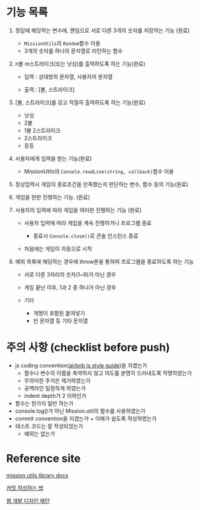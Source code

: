 # 기능 목록

1. 정답에 해당하는 변수에, 랜덤으로 서로 다른 3개의 숫자를 저장하는 기능 (완료)
   - `MissionUtils`의 `Random`함수 이용
   - 3개의 숫자를 하나의 문자열로 리턴하는 함수

2. n볼 m스트라이크(또는 낫싱)를 출력하도록 하는 기능(완료)

   - 입력 : 상대방의 문자열, 사용자의 문자열

   - 출력 : [볼, 스트라이크]

3. [볼, 스트라이크]를 갖고 적절히 출력하도록 하는 기능(완료)

   - 낫싱
   - 2볼
   - 1볼 2스트라이크
   - 2스트라이크
   - 등등

4. 사용자에게 입력을 받는 기능(완료)

   - MissionUtils의 `Console.readLine(string, callback)`함수 이용

5. 정상입력시 게임이 종료조건을 만족했는지 판단하는 변수, 함수 등의 기능(완료)

6. 게임을 한판 진행하는 기능. (완료)

7. 사용자의 입력에 따라 게임을 여러판 진행하는 기능 (완료)

   - 사용자 입력에 따라 게임을 계속 진행하거나 프로그램 종료
     - 종료시 `Console.close()`로 콘솔 인스턴스 종료

   - 처음에는 게임이 자동으로 시작

8. 예외 목록에 해당하는 경우에 throw문을 통하여 프로그램을 종료하도록 하는 기능

   - 서로 다른 3자리의 숫자(1~9)가 아닌 경우

   - 게임 끝난 이후, 1과 2 중 하나가 아닌 경우

   - 기타
     - 개행이 포함된 붙여넣기
     - 빈 문자열 등 기타 문자열

   



# 주의 사항 (checklist before push)

- js coding convention([airbnb js style guide](https://github.com/ParkSB/javascript-style-guide))을 지켰는가
  - 함수나 변수의 이름을 축약하지 않고 의도를 분명히 드러내도록 작명하였는가
  - 무의미한 주석은 제거하였는가
  - 공백라인 일정하게 하였는가
  - indent depth가 2 이하인가
- 함수는 한가지 일만 하는가
- console.log()가 아닌 Mission.util의 함수를 사용하였는가
- commit convention을 지켰는가 + 이해가 쉽도록 작성하였는가
- 테스트 코드는 잘 작성되었는가
  - 예외는 없는가

# Reference site

[mission utils library docs](https://github.com/woowacourse-projects/javascript-mission-utils#mission-utils)

[커밋 작성하는 법](https://koreapy.tistory.com/m/1150)

[웹 개발 디자인 패턴](https://sangcho.tistory.com/entry/%EC%9B%B9%EA%B0%9C%EB%B0%9C%EC%9E%90%EA%B0%80%EC%95%8C%EC%95%84%EC%95%BC%ED%95%A07%EA%B0%80%EC%A7%80%EB%94%94%EC%9E%90%EC%9D%B8%ED%8C%A8%ED%84%B4)

